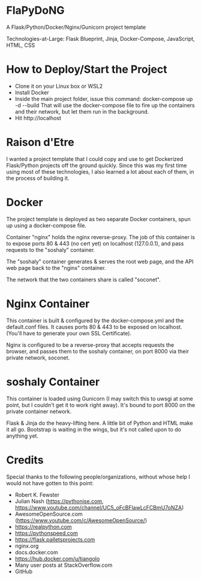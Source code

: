 # FlaPyDoNG
A Flask/Python/Docker/Nginx/Gunicorn project template

Technologies-at-Large: Flask Blueprint, Jinja, Docker-Compose, JavaScript, HTML, CSS

# How to Deploy/Start the Project
- Clone it on your Linux box or WSL2
- Install Docker
- Inside the main project folder, issue this command:
   docker-compose up -d --build
   That will use the docker-compose file to fire up the containers and their network, but let them run in the background.
- Hit http://localhost

# Raison d'Etre
I wanted a project template that I could copy and use to get Dockerized Flask/Python projects off the ground quickly.  Since this was my first time using most of these technologies, I also learned a lot about each of them, in the process of building it.

# Docker
The project template is deployed as two separate Docker containers, spun up using a docker-compose file.  

Container "nginx" holds the nginx reverse-proxy.  The job of this container is to expose ports 80 & 443 (no cert yet) on localhost (127.0.0.1), and pass requests to the "soshaly" container. 

The "soshaly" container generates & serves the root web page, and the API web page back to the "nginx" container.

The network that the two containers share is called "soconet".

# Nginx Container 
This container is built & configured by the docker-compose.yml and the default.conf files. It causes ports 80 & 443 to be exposed on localhost.  (You'll have to generate your own SSL Certificate).

Nginx is configured to be a reverse-proxy that accepts requests the browser, and passes them to the soshaly container, on port 8000 via their private network, soconet.

# soshaly Container
This container is loaded using Gunicorn (I may switch this to uwsgi at some point, but I couldn't get it to work right away).  It's bound to port 8000 on the private container network.

Flask & Jinja do the heavy-lifting here.  A little bit of Python and HTML make it all go.  Bootstrap is waiting in the wings, but it's not called upon to do anything yet.

# Credits
Special thanks to the following people/organizations, without whose help I would not have gotten to this point:

- Robert K. Fewster
- Julian Nash (https://pythonise.com, https://www.youtube.com/channel/UC5_oFcBFlawLcFCBmU7oNZA)
- AwesomeOpenSource.com (https://www.youtube.com/c/AwesomeOpenSource/)
- https://realpython.com
- https://pythonspeed.com
- https://flask.palletsprojects.com
- nginx.org
- docs.docker.com
- https://hub.docker.com/u/tiangolo
- Many user posts at StackOverflow.com
- GitHub
